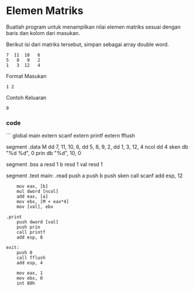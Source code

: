 <h1>Elemen Matriks</h1>

Buatlah program untuk menampilkan nilai elemen matriks sesuai dengan baris dan kolom dari masukan.

Berikut isi dari matriks tersebut, simpan sebagai array double word.
```
7  11  10   6
5   8   9   2
1   3  12   4
```

Format Masukan
```
1 2
```
Contoh Keluaran
```
9
```

<h3>code</h3>
```
global main 
extern scanf
extern printf
extern fflush
 
segment .data
    M       dd      7, 11, 10, 6,
            dd      5, 8, 9, 2,
            dd      1, 3, 12, 4
    ncol    dd      4
    sken     db      "%d %d", 0
    prin     db      "%d", 10, 0
 
segment .bss
    a      resd    1
    b       resd    1
    val     resd    1
 
segment .text
    main:
    .read
        push a
        push b
        push sken
        call scanf
        add esp, 12
 
        mov eax, [b]
        mul dword [ncol]
        add eax, [a]
        mov ebx, [M + eax*4]
        mov [val], ebx
 
    .print
        push dword [val]
        push prin
        call printf
        add esp, 8
     
    exit:
        push 0
        call fflush
        add esp, 4
 
        mov eax, 1
        mov ebx, 0
        int 80h
```

